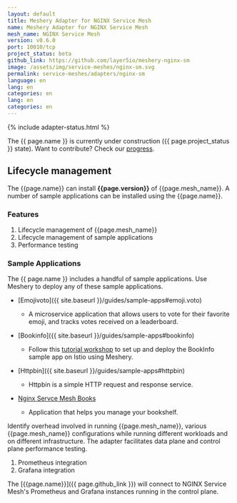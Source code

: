 ```yaml
---
layout: default
title: Meshery Adapter for NGINX Service Mesh
name: Meshery Adapter for NGINX Service Mesh
mesh_name: NGINX Service Mesh
version: v0.6.0
port: 10010/tcp
project_status: beta
github_link: https://github.com/layer5io/meshery-nginx-sm
image: /assets/img/service-meshes/nginx-sm.svg
permalink: service-meshes/adapters/nginx-sm
language: en
lang: en
categories: en
lang: en
categories: en
---
```

{% include adapter-status.html %}

The {{ page.name }} is currently under construction ({{ page.project_status }} state). Want to contribute? Check our [progress](page.github_link).

## Lifecycle management

The {{page.name}} can install **{{page.version}}** of {{page.mesh_name}}. A number of sample applications can be installed using the {{page.name}}.

### Features
1. Lifecycle management of {{page.mesh_name}}
1. Lifecycle management of sample applications
1. Performance testing

### Sample Applications

The {{ page.name }} includes a handful of sample applications. Use Meshery to deploy any of these sample applications.

- [Emojivoto]({{ site.baseurl }}/guides/sample-apps#emoji.voto)
    - A microservice application that allows users to vote for their favorite emoji, and tracks votes received on a leaderboard.

- [Bookinfo]({{ site.baseurl }}/guides/sample-apps#bookinfo)
    - Follow this [tutorial workshop](https://github.com/layer5io/istio-service-mesh-workshop/blob/master/lab-2/README.md) to set up and deploy the BookInfo sample app on Istio using Meshery. 

- [Httpbin]({{ site.baseurl }}/guides/sample-apps#httpbin)
    - Httpbin is a simple HTTP request and response service.

- [Nginx Servce Mesh Books](https://github.com/BuoyantIO/booksapp)
    - Application that helps you manage your bookshelf.

Identify overhead involved in running {{page.mesh_name}}, various {{page.mesh_name}} configurations while running different workloads and on different infrastructure. The adapter facilitates data plane and control plane performance testing.

1. Prometheus integration
1. Grafana integration

The [{{page.name}}]({{ page.github_link }}) will connect to NGINX Service Mesh's Prometheus and Grafana instances running in the control plane.
